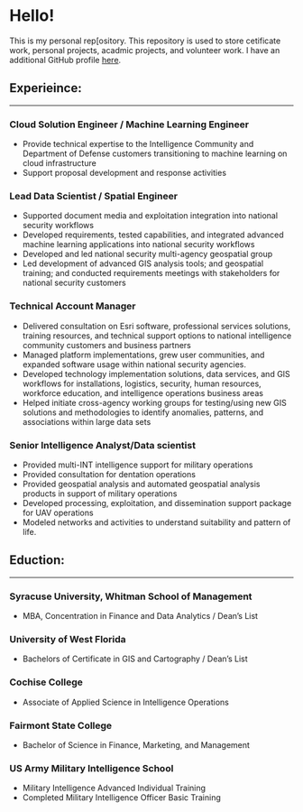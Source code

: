 # Hello!

This is my personal rep[ository.  This repository is used to store cetificate work, personal projects, acadmic projects, and volunteer work.  I have an additional GitHub profile <a href="https://github.com/nicktoscano">here</a>.


## Experieince:
<hr style="border: none;">

### Cloud Solution Engineer / Machine Learning Engineer 

* Provide technical expertise to the Intelligence Community and Department of Defense customers transitioning to machine learning on cloud infrastructure
* Support proposal development and response activities

### Lead Data Scientist / Spatial Engineer
* Supported document media and exploitation integration into national security workflows
* Developed requirements, tested capabilities, and integrated advanced machine learning applications into national security workflows
* Developed and led national security multi-agency geospatial group
* Led development of advanced GIS analysis tools; and geospatial training; and conducted requirements meetings with stakeholders for national security customers

### Technical Account Manager

* Delivered consultation on Esri software, professional services solutions, training resources, and technical support options to national intelligence community customers and business partners 
* Managed platform implementations, grew user communities, and expanded software usage within national security agencies.
* Developed technology implementation solutions, data services, and GIS workflows for installations, logistics, security, human resources, workforce education, and intelligence operations business areas        
* Helped initiate cross-agency working groups for testing/using new GIS solutions and methodologies to identify anomalies, patterns, and associations within large data sets

### Senior Intelligence Analyst/Data scientist 
* Provided multi-INT intelligence support for military operations  
* Provided consultation for dentation operations
* Provided geospatial analysis and automated geospatial analysis products in support of military operations
* Developed processing, exploitation, and dissemination support package for UAV operations
* Modeled networks and activities to understand suitability and pattern of life.


## Eduction:
<hr style="border: none;">

### Syracuse University, Whitman School of Management
*	MBA, Concentration in Finance and Data Analytics / Dean’s List 

### University of West Florida
*	Bachelors of Certificate in GIS and Cartography / Dean’s List

### Cochise College 
*	Associate of Applied Science in Intelligence Operations

### Fairmont State College 
*	Bachelor of Science in Finance, Marketing, and Management

### US Army Military Intelligence School 
*	Military Intelligence Advanced Individual Training 
* Completed Military Intelligence Officer Basic Training 







